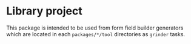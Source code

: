 Library project
===

This package is intended to be used from form field builder generators which are located in each `packages/*/tool` directories as `grinder` tasks.
